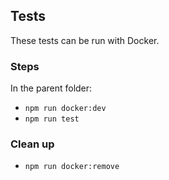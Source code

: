 ## Tests

These tests can be run with Docker.

### Steps

In the parent folder:

- `npm run docker:dev`
- `npm run test`

### Clean up

- `npm run docker:remove`